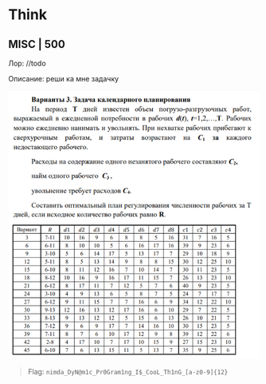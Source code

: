 # Think
## MISC | 500

Лор: //todo

Описание: реши ка мне задачку

![Task](pics/task.png)

> Flag: `nimda_DyN@m1c_Pr0Gram1ng_I$_CooL_Th1nG_[a-z0-9]{12}` 
